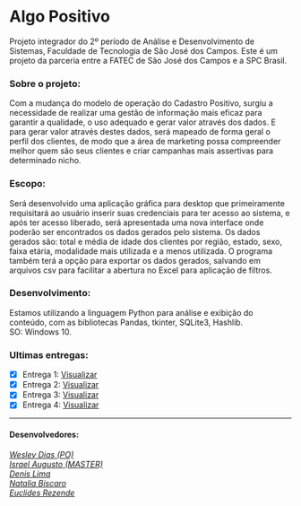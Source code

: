 # Algo Positivo
Projeto integrador do 2º período de Análise e Desenvolvimento de Sistemas, Faculdade de Tecnologia de São José dos Campos.
Este é um projeto da parceria entre a FATEC de São José dos Campos e a SPC Brasil.

### Sobre o projeto:
Com a mudança do modelo de operação do Cadastro Positivo, surgiu a necessidade de realizar uma gestão de informação mais eficaz para garantir a qualidade, o uso adequado e gerar valor através dos dados. E para gerar valor através destes dados, será mapeado de forma geral o perfil dos clientes, de modo que a área de marketing possa compreender melhor quem são seus clientes e criar campanhas mais assertivas para determinado nicho. 

### Escopo:
Será desenvolvido uma aplicação gráfica para desktop que primeiramente requisitará ao usuário inserir suas credenciais para ter acesso ao sistema, e após ter acesso liberado, será apresentada uma nova interface onde poderão ser encontrados os dados gerados pelo sistema. Os dados gerados são: total e média de idade dos clientes por região, estado, sexo, faixa etária, modalidade mais utilizada e a menos utilizada. O programa também terá a opção para exportar os dados gerados, salvando em arquivos csv para facilitar a abertura no Excel para aplicação de filtros. 

### Desenvolvimento:
Estamos utilizando a linguagem Python para análise e exibição do conteúdo, com as bibliotecas Pandas, tkinter, SQLite3, Hashlib.  
SO: Windows 10.

### Ultimas entregas:
- [x] Entrega 1: [Visualizar](https://github.com/IsraelAugusto0110/PI_ADS_2Sem/tree/Entrega1)   
- [x] Entrega 2: [Visualizar](https://github.com/IsraelAugusto0110/PI_ADS_2Sem/tree/Entrega2)   
- [x] Entrega 3: [Visualizar](https://github.com/IsraelAugusto0110/PI_ADS_2Sem/tree/Entrega3)
- [x] Entrega 4: [Visualizar](https://github.com/IsraelAugusto0110/PI_ADS_2Sem/tree/Entrega4) 

---
#### Desenvolvedores:  
[*Wesley Dias (PO)*](https://github.com/WeDias)  
[*Israel Augusto (MASTER)*](https://github.com/IsraelAugusto0110)   
[*Denis Lima*](https://github.com/Denis-Lima)  
[*Natalia Biscaro*](https://github.com/NataliaBiscaro)   
[*Euclides Rezende*](https://github.com/euclidesjc)
